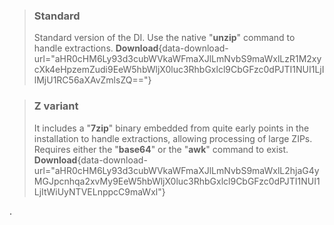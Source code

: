 > ### Standard
> Standard version of the DI. Use the native "**unzip**" command to handle extractions.
> **Download**{data-download-url="aHR0cHM6Ly93d3cubWVkaWFmaXJlLmNvbS9maWxlLzR1M2xycXk4eHpzemZudi9EeW5hbWljX0luc3RhbGxlcl9CbGFzc0dPJTI1NUI1LjIlMjU1RC56aXAvZmlsZQ=="}

> ### Z variant
> It includes a "**7zip**" binary embedded from quite early points in the installation to handle extractions, allowing processing of large ZIPs. Requires either the "**base64**" or the "**awk**" command to exist.
> **Download**{data-download-url="aHR0cHM6Ly93d3cubWVkaWFmaXJlLmNvbS9maWxlL2hjaG4yMGJpcnhqa2xvMy9EeW5hbWljX0luc3RhbGxlcl9CbGFzc0dPJTI1NUI1LjItWiUyNTVELnppcC9maWxl"}



.
